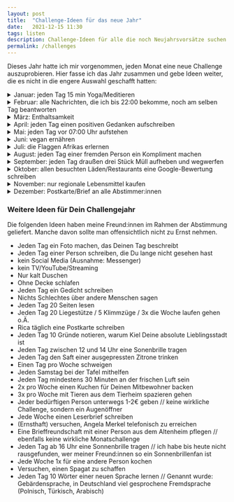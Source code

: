 ```yaml
---
layout: post
title:  "Challenge-Ideen für das neue Jahr"
date:   2021-12-15 11:30
tags: listen
description: Challenge-Ideen für alle die noch Neujahrsvorsätze suchen oder einfach so mal wieder ihre Komfortzone verlassen möchten.
permalink: /challenges
---
```


Dieses Jahr hatte ich mir vorgenommen, jeden Monat eine neue Challenge auszuprobieren. Hier fasse ich das Jahr zusammen und gebe Ideen weiter, die es nicht in die engere Auswahl geschafft hatten:

<details>
    <summary>Januar: jeden Tag 15 min Yoga/Meditieren</summary>
    
<h3>Intro</h3>
<p></p>

<h3>Outro</h3>
<p></p>

</details>
<details>
    <summary>Februar: alle Nachrichten, die ich bis 22:00 bekomme, noch am selben Tag beantworten</summary>

<h3>Intro</h3>
<p></p>

<h3>Outro</h3>
<p></p>

</details>
<details>
    <summary>März: Enthaltsamkeit</summary>


<h3>Intro</h3>
<p></p>

<h3>Outro</h3>
<p></p>

</details>
<details>
    <summary>April: jeden Tag einen positiven Gedanken aufschreiben</summary>

<h3>Intro</h3>
<p>Auch in diesem Monat gab es einen Gleichstand: (wieder einmal) "vegan ernähren", oder "jeden Tag einen positiven Gedanken aufschreiben". Natürlich komplett unabhängig von Ostereiern und dem Familien-Osterfrühstück freue ich mich darauf, meiner Masterarbeit einen extra Schub Positivität zu geben, indem ich jeden Tag einen positiven Gedanken notiere. Schöne Feiertage und danke an alle, die so kontinuierlich mitmachen :)</p>

<h3>Outro</h3>
<p>Guten Morgen,<br>

diesen Monat wurde ich gleich zweimal von Hanna davor bewahrt, dieses Challenge-Jahr an die Wand zu fahren: 1) Nach Ostern hatte ich - ich kann mir nicht erklären, wie - mehrere Tage lang völlig vergessen, einen positiven Gedanken aufzuschreiben. Dabei hätte es mir in dieser Woche besonders gut getan. Zum Glück hat sich ein gewisser Nachholeffekt eingestellt; nur für einen Tag konnte ich nachträglich nichts mehr finden, aber das passt ja irgendwie. 2) Ich hätte fast vergessen, die neue Umfrage zu verschicken! Der April ist schon (fast) wieder rum, ahhhhhhhhh!<br>

Das Aufschreiben der positiven Gedanken selbst hat mir übrigens sehr gut gefallen. Der Monat war in Bezug auf meine Masterarbeit nicht immer leicht, und da hat es gut getan, mich jeden Abend auf etwas Positives zu besinnen :) Im Prinzip ist es ja wie ein kleines Tagebuch meiner Gefühle (manchen Tagen merkt man an, wie der "positive" Gedanke zustande kam), über das ich sicher in einigen Wochen/Monaten/Jahren schmunzeln kann. Ich werde mir vornehmen, das nun fortzuführen.<br>

Hier noch die neue Umfrage, wie immer danke für's Mitmachen! (Link abgelaufen)<br>

Love, Leo<br>

P.S.: Wer auch immer die letzten Monate vorgeschlagen hat, ich könne ja mit Hunden aus dem Tierheim spazieren gehen: Mega coole Idee :) ich befürchte allerdings, das würde weder für die Hunde noch für mich ein Spaß, daher werde ich das nicht mitaufnehmen :D</p>

</details>
<details>
    <summary>Mai: jeden Tag vor 07:00 Uhr aufstehen</summary>

<h3>Intro</h3>
<p>Diese Nachricht kommt schon etwas spät, aber ich habe mich natürlich an den ersten beiden Tagen bereits daran gehalten. Nach einer sehr ausgeglichenen Abstimmung habe ich mich für eine der fünf von euch vorgeschlagenen Gewinneroptionen entschieden: ich werde diesen Monat jeden Morgen vor 7:00 Uhr aufstehen.</p>

<h3>Outro</h3>
<p>Hallo ihr Lieben,<br>

auch letztes Mal gab es wieder ein paar tolle Vorschläge, vielen Dank dafür! Vielleicht mache ich für den Dezember eine Auswahl bestehend nur aus den Pralinen eurer Vorschläge. Wenn Angela Merkel dann nicht mehr Bundeskanzlerin ist, dürfte es auch einfacher werden, sie telefonisch zu erreichen (ja, es war ein Vorschlag der letzten Abstimmung, dies ernsthaft zu versuchen :D) Da es von einer Stelle auch leise Kritik am Verfahren gab, hab ich mal etwas großzügiger aussortiert. Wie immer ein fettes Danke an alle, die sich die Zeit nehmen :)<br>

(Link abgelaufen)

Liebe Grüße und genießt die langen Sonnenstunden im Juni,<br>

P.S.: Die aktuelle Challenge, jeden Tag vor 7 Uhr aufzustehen, läuft übrigens prima. Es gab bisher nur ein oder zwei Tage, an denen ich es nicht geschafft habe, vor 7:00 wenigstens einen Fuß aus dem Bett zu setzen, aber im Großen und Ganzen bin ich großer Fan vom Konzept und hoffe, dass ich den Schwung mit in den Juni nehmen kann.</p>

</details>
<details>
    <summary>Juni: vegan ernähren</summary>

<h3>Intro</h3>
<p>Im Juni werde ich mich vegan ernähren (soweit beeinflussbar und sinnvoll, ich werde also auf jeden Fall nur vegan einkaufen und mir auch ansonsten alle Mühe geben)! Ich bin froh, dass dieses Damokles-Schwert danach endlich weg ist und bin gespannt, wie es klappt :) Habt einen guten Start in die Woche 😊</p>

<h3>Outro</h3>
<p>ieber Lieblingsmensch,<br>

der Monat Veganität war eine interessante Erfahrung. Ich war strenger als ich gedacht hätte, nur in der Eiswaffel war anscheinend etwas Milch enthalten, und ich hatte zunächst nicht auf dem Schirm, dass Honig nicht vegan ist. Einkaufen war einerseits viel komplizierter (nicht alles hat ein Label), andererseits viel einfacher (der halbe Supermarkt scheidet von vornherein aus). Das Kochen und Essen daheim war kaum ein Problem, alles Auswärtige dafür umso mehr, weswegen ich das Ganze auch definitiv nicht so strikt fortsetzen werde :D Respekt daher an alle, die sich so einschränken, aus welchen Gründen auch immer :)<br>

Neuer Monat, selber Link: (Link abgelaufen)<br>

LG Leo</p>

</details>
<details>
    <summary>Juli: die Flaggen Afrikas erlernen</summary>
    
<h3>Intro</h3>
<p>Die Masterarbeit hängt noch fast im Postausgang, da wartet schon die nächste intellektuelle Herausforderung auf mich: "Alle Flaggen Afrikas auswendiglernen". Danke nochmal für diesen genialen Vorschlag - ich freue mich auf die Aufgabe. Und auf Käse hehe. Endlich wieder Käse. xoxo</p>

<h3>Outro</h3>
<p>Guuuuuten Abend,<br>
wie man es fast hätte vermuten können, war ich bisher recht gut darin, meine aktuelle Aufgabe (alle Flaggen Afrikas auswendigzulernen) hinauszuschieben, da ich auch aus 6 Monaten Challenges noch nicht gelernt habe, mir eine große Aufgabe in viele kleine zu zerteilen. Tja, way to go, sowohl auf der Meta-Ebene als auch bei den Flaggen, aber ich habe ja noch 4 Monate respektive 3 Tage Zeit. Mühsam ernährt sich das Eichhörnchen 🤷🏽‍♂️<br>

Kaum zu glauben, dass so bald schon wieder August ist... Hier noch der Umfragelink dafür: (Link abgelaufen)<br>

Viele Grüße, dein Leo
</p>

</details>
<details>
    <summary>August: jeden Tag einer fremden Person ein Kompliment machen</summary>

<h3>Intro</h3>

Nachdem ich die Flaggenprüfung stichprobenartig bestanden habe, freue ich mich darauf, das Wissen nun bei den Leichtathletikwettbewerben bei Olympia zu wiederholen, sowie meine neue Challenge anzugehen: jeden Tag einer fremden Person ein Kompliment zu machen. Mein Erstversuch war heute schon einmal etwas unbeholfen :D<br>

<h3>Outro</h3>

Liebe Freundinnen und Freunde,<br>

der August neigt sich dem Ende und es wird Zeit, meine Septemberchallenge zu küren. Ich möchte in diesem Zug alle, die letzten Monat für die Kompliment-Challenge gestimmt haben, ermutigen, diese selbst einmal für ein paar Tage auszuprobieren - ist gar nicht mal so einfach, wenn man nicht gerade viel ÖPNV fährt oder im Ausland ist, in dem man die Landessprache nicht spricht :D Meine Learnings:<br>
<ul>
    <li> Auch wenn ich es ja definitiv nicht eklig meine, fühlt sich die Grenze hin zum Creep/Catcalling schmal an</li>
    <li> Vielleicht auch deswegen waren meine bevorzugten "Opfer" (nein, das klingt nicht creepy) ältere Männer</li>
    <li> Menschen geben sich gegenseitig zu wenige (ehrliche) Komplimente</li>
</ul>
Hier noch die neue Umfrage: (Link abgelaufen)<br>

Liebe Grüße<br>
Leo<br>

<h3>Die gegebenen Komplimente</h3>

<ul>
    <li> 01.08.: “Du wirkst sehr nett!” (Emma)</li>
    <li> 02.08.: “Tolle Mütze” (Mann an der Ecke Volkart/Fueterer, selbstgestrickt von seiner Metzgerin)</li>
    <li> 03.08.: “Toller Pully” (Lucy), “Cool, dass du ein Cap-Träger bist” (Pascal)</li>
    <li> 04.08.: “Cooler Bart” (Nachbar 1. Stock nebenan)</li>
    <li> 05.08.: “Schöne Jacke” (Dame am Rückweg vom Golfplatz)</li>
    <li> 06.08.: “Ihr habe ja tolle Kränze” (Mädchen im Bischofshof)</li>
    <li> 07.08.: “Coole Schuhe übrigens” (Dude vom Bici Bavarese)</li>
    <li> 08.08.: “Guter Schlag!” (Dorothee, zu dem Zeitpunkt nicht mehr wirklich fremd…)</li>
    <li> 09.08.: “Ihnen steht ihr Hut gut” (Mann in der Volkartstrasse)</li>
    <li> 10.08.: ??? (Habe mich aber afair daran gehalten, irgendwer in TÜ)</li>
    <li> 11.08.: “Tolle Hose” (Mädchen mit Sonnenblumenhose in der Tübinger Fußgängerzone)</li>
    <li> 12.08.: “Toller Hut, tolles Tshirt” (Pauls Kumpel, Tübingen)</li>
    <li> 13.08.: “Ihr macht tolle Arbeit” (Flüchtlingshilfswerk UNO Tübingen)</li>
    <li> 14.08.: “Cooler kleidungsstil” (Mädel in der Volkartstrasse)</li>
    <li> 15.08.: “Hey, es macht voll Spaß, euch zuzuschauen” (Jungs beim Beachen)</li>
    <li> 16.08.: “You have a very nice house” (Olas eltern)</li>
    <li> 17.08.: “Nice bike” (Frau an der Weichsel) // “You definitely have a british accent” (Paulina)</li>
    <li> 18.08.: „Nice Credit Card“ (Kacper)</li>
    <li> 19.08.: „You have a cool helmet“ (kid in park) „your recommendations were exceptional“ (girl at anibilis ice cream store)</li>
    <li> 20.08.: „You have a very cool shirt“ (Typ in Lublin, hat er nicht gehört)</li>
    <li> 21.08.: „Your car is super clean“ (Taxifahrer Krakau)</li>
    <li> 22.08.: „Your hair looks really cool“ (Ober im Charlotte)</li>
    <li> 23.08.: „You have very nice shoes“ (Frau im Zug nach Warschau)</li>
    <li> 24.08.: "Richtig schöner Laden hier" (buchhandlung im bergmannkiez)</li>
    <li> 25.08.: "Cooler Rucksack" (Mädel mit Simba-Rucksack an der East Side Gallery)</li>
    <li> 26.08.: - - -</li>
    <li> 27.08.: "Sie haben richtig tolle Griffbänder"</li>
    <li> 28.08.: „Coole Jacke“ (Mädel bei Rossmann)</li>
    <li> 29.08.: „Tolle Maske, passt auch gut zu den Haaren“ (alte Dame an der Tram)</li>
    <li> 30.08.: „Schöne Fingernägel übrigens“ (Bedienung im Sausalitos)</li>
    <li> 31.08.: „Cooler Pulli“ (Junge am GCO)</li>
</ul>

</details>
<details>
<summary>September: jeden Tag draußen drei Stück Müll aufheben und wegwerfen</summary>

<h3>Intro</h3>
Auch für die nächste Challenge werde ich jeden Tag an die frische Luft 'müssen': ich werde jeden Tag drei Stücke Müll aufheben und wegwerfen. "Be the change you want to see in the world" oder so... 

Wieder einmal danke an alle, die mitgemacht haben; ich freu mich jedes Mal über jede Stimme und jeden Vorschlag ❤️

<h3>Outro</h3>

Buona sera ragazzi, 

Die Septemberchallenge war leider ein kleiner Durchhänger. Ich möchte nicht groß Ausreden vorbringen (eigentlich doch...), aber Müllsammeln, wenn man nicht weiß, wann man wieder daheim ist oder zumindest sich die Händewaschen kann, war für mein Corona-traumatisiertes "Was ist hygienisch"-Gefühl nicht gut, und ich hatte viele solcher Tage. Man hätte das sicher mit entsprechendem*r Eifer und Kreativität lösen können, aber was soll ich sagen: ich bin auch nur ein Mensch :D Immerhin habe ich bei einem meiner Müllsammlungsspaziergänge um den Block einen Igel aus einer Plastiktüte befreit. Außerdem ist es erschreckend, wie viele Kippen überall rumliegen - kann man da nicht mal was machen? 

Viel Spaß bei der diesmonatigen Abstimmung, ich bin zuversichtlich, dass sich die unterlegenen Optionen bei dieser Wahl schnell zu ihrer Niederlage bekennen; eine langwierige Koalitionsbildung entfällt: (Link abgelaufen)

Liebste Grüße 

Leo

</details>
<details>
    <summary>Oktober: allen besuchten Läden/Restaurants eine Google-Bewertung schreiben</summary>
    
<h3>Intro</h3>
<p></p>

<h3>Outro</h3>
<p></p>

</details>
<details>
    <summary>November: nur regionale Lebensmittel kaufen</summary>
    
<h3>Intro</h3>
<p></p>

<h3>Outro</h3>
<p></p>

</details>
<details>
    <summary>Dezember: Postkarte/Brief an alle Abstimmer:innen</summary>
    
<h3>Intro</h3>
<p></p>

<h3>Outro</h3>
<p></p>

</details>

<p>
<h3>Weitere Ideen für Dein Challengejahr</h3>

Die folgenden Ideen haben meine Freund:innen im Rahmen der Abstimmung geliefert. Manche davon sollte man offensichtlich nicht zu Ernst nehmen.

<ul>
<li> Jeden Tag ein Foto machen, das Deinen Tag beschreibt </li>
<li> Jeden Tag einer Person schreiben, die Du lange nicht gesehen hast </li>
<li> kein Social Media (Ausnahme: Messenger) </li>
<li> kein TV/YouTube/Streaming </li>
<li> Nur kalt Duschen </li>
<li> Ohne Decke schlafen </li>
<li> Jeden Tag ein Gedicht schreiben </li>
<li> Nichts Schlechtes über andere Menschen sagen </li>
<li> Jeden Tag 20 Seiten lesen </li>
<li> Jeden Tag 20 Liegestütze / 5 Klimmzüge / 3x die Woche laufen gehen o.Ä. </li>
<li> Rica täglich eine Postkarte schreiben </li>
<li> Jeden Tag 10 Gründe notieren, warum Kiel Deine absolute Lieblingsstadt ist </li>
<li> Jeden Tag zwischen 12 und 14 Uhr eine Sonenbrille tragen </li>
<li> Jeden Tag den Saft einer ausgepressten Zitrone trinken </li>
<li> Einen Tag pro Woche schweigen </li>
<li> Jeden Samstag bei der Tafel mithelfen </li>
<li> Jeden Tag mindestens 30 Minuten an der frischen Luft sein </li>
<li> 2x pro Woche einen Kuchen für Deinen Mitbewohner backen </li>
<li> 3x pro Woche mit Tieren aus dem Tierheim spazieren gehen </li>
<li> Jeder bedürftigen Person unterwegs 1-2€ geben // keine wirkliche Challenge, sondern ein Augenöffner </li>
<li> Jede Woche einen Leserbrief schreiben </li>
<li> (Ernsthaft) versuchen, Angela Merkel telefonisch zu erreichen </li>
<li> Eine Brieffreundschaft mit einer Person aus dem Altenheim pflegen // ebenfalls keine wirkliche Monatschallenge </li>
<li> Jeden Tag ab 16 Uhr eine Sonnenbrille tragen // ich habe bis heute nicht rausgefunden, wer meiner Freund:innen so ein Sonnenbrillenfan ist </li>
<li> Jede Woche 1x für eine andere Person kochen </li>
<li> Versuchen, einen Spagat zu schaffen </li>
<li> Jeden Tag 10 Wörter einer neuen Sprache lernen // Genannt wurde: Gebärdensprache, in Deutschland viel gesprochene Fremdsprache (Polnisch, Türkisch, Arabisch) </li>
